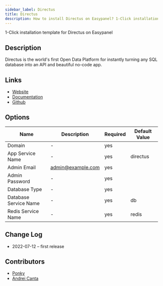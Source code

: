 ```yaml
---
sidebar_label: Directus
title: Directus
description: How to install Directus on Easypanel? 1-Click installation template for Directus on Easypanel
---
```


<!-- generated -->

1-Click installation template for Directus on Easypanel

## Description

Directus is the world's first Open Data Platform for instantly turning any SQL database into an API and beautiful no-code app.

## Links

- [Website](https://directus.io/)
- [Documentation](https://docs.directus.io/)
- [Github](https://github.com/directus/docs)

## Options

Name | Description | Required | Default Value
-|-|-|-
Domain | - | yes | 
App Service Name | - | yes | directus
Admin Email | admin@example.com | yes | 
Admin Password | - | yes | 
Database Type | - | yes | 
Database Service Name | - | yes | db
Redis Service Name | - | yes | redis

## Change Log

- 2022-07-12 – first release

## Contributors

- [Ponky](https://github.com/Ponkhy)
- [Andrei Canta](https://github.com/deiucanta)
